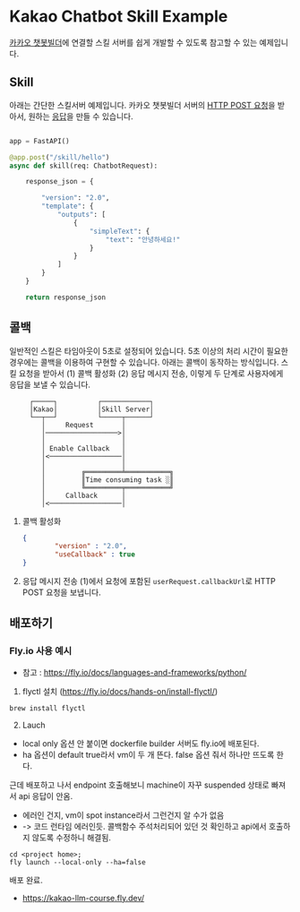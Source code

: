 # Kakao Chatbot Skill Example
[카카오 챗봇빌더](https://chatbot.kakao.com/)에 연결할 스킬 서버를 쉽게 개발할 수 있도록 참고할 수 있는 예제입니다.

## Skill
아래는 간단한 스킬서버 예제입니다. 카카오 챗봇빌더 서버의 [HTTP POST 요청](https://chatbot.kakao.com/docs/skill-response-format#skillpayload)을 받아서, 원하는 [응답](https://chatbot.kakao.com/docs/skill-response-format#skillresponse)을 만들 수 있습니다.


```python

app = FastAPI()

@app.post("/skill/hello")
async def skill(req: ChatbotRequest):

    response_json = {

        "version": "2.0",
        "template": {
            "outputs": [
                {
                    "simpleText": {
                        "text": "안녕하세요!"
                    }
                }
            ]
        }
    }

    return response_json

```



## 콜백
일반적인 스킬은 타임아웃이 5초로 설정되어 있습니다. 5초 이상의 처리 시간이 필요한 경우에는 콜백을 이용하여 구현할 수 있습니다.  아래는 콜백이 동작하는 방식입니다.  스킬 요청을 받아서 (1) 콜백 활성화 (2) 응답 메시지 전송, 이렇게 두 단계로 사용자에게 응답을 보낼 수 있습니다.

```
     ┌─────┐          ┌────────────┐     
     │Kakao│          │Skill Server│     
     └──┬──┘          └─────┬──────┘     
        │     Request       │            
        │──────────────────>│            
        │                   │            
        │ Enable Callback   │            
        │<──────────────────│            
        │                   │            
        │         ╔═════════╧═══════════╗
        │         ║Time consuming task ░║
        │         ╚═════════╤═══════════╝
        │     Callback      │            
        │<──────────────────│   
```


1. 콜백 활성화
    ```json
    {
            "version" : "2.0",
            "useCallback" : true
    }
    ```

2. 응답 메시지 전송
(1)에서 요청에 포함된 ```userRequest.callbackUrl```로 HTTP POST 요청을 보냅니다.



## 배포하기 

### Fly.io 사용 예시 
*  참고 : https://fly.io/docs/languages-and-frameworks/python/ 

1. flyctl 설치  (https://fly.io/docs/hands-on/install-flyctl/)

```
brew install flyctl
```


2. Lauch

- local only 옵션 안 붙이면 dockerfile builder 서버도 fly.io에 배포된다.
- ha 옵션이 default true라서 vm이 두 개 뜬다. false 옵션 줘서 하나만 뜨도록 한다.

근데 배포하고 나서 endpoint 호출해보니 machine이 자꾸 suspended 상태로 빠져서 api 응답이 안옴.
- 에러인 건지, vm이 spot instance라서 그런건지 알 수가 없음
- -> 코드 런타임 에러인듯. 콜백함수 주석처리되어 있던 것 확인하고 api에서 호출하지 않도록 수정하니 해결됨.

```
cd <project home>;
fly launch --local-only --ha=false
```

배포 완료.
- https://kakao-llm-course.fly.dev/


